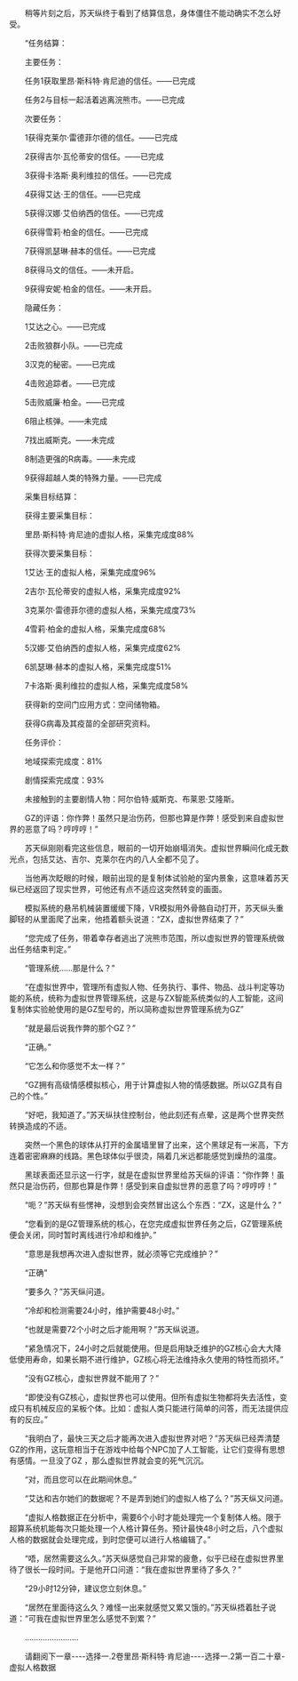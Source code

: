 <div class="read-content j_readContent" id="">
                <p>　　稍等片刻之后，苏天纵终于看到了结算信息，身体僵住不能动确实不怎么好受。<p>　　“任务结算：<p>　　主要任务：<p>　　任务1获取里昂·斯科特·肯尼迪的信任。——已完成<p>　　任务2与目标一起活着逃离浣熊市。——已完成<p>　　次要任务：<p>　　1获得克莱尔·雷德菲尔德的信任。——已完成<p>　　2获得吉尔·瓦伦蒂安的信任。——已完成<p>　　3获得卡洛斯·奥利维拉的信任。——已完成<p>　　4获得艾达·王的信任。——已完成<p>　　5获得汉娜·艾伯纳西的信任。——已完成<p>　　6获得雪莉·柏金的信任。——已完成<p>　　7获得凯瑟琳·赫本的信任。——已完成<p>　　8获得马文的信任。——未开启。<p>　　9获得安妮·柏金的信任。——未开启。<p>　　隐藏任务：<p>　　1艾达之心。——已完成<p>　　2击败狼群小队。——已完成<p>　　3汉克的秘密。——已完成<p>　　4击败追踪者。——已完成<p>　　5击败威廉·柏金。——已完成<p>　　6阻止核弹。——未完成<p>　　7找出威斯克。——未完成<p>　　8制造更强的R病毒。——未完成<p>　　9获得超越人类的特殊力量。——已完成<p>　　采集目标结算：<p>　　获得主要采集目标：<p>　　里昂·斯科特·肯尼迪的虚拟人格，采集完成度88%<p>　　获得次要采集目标：<p>　　1艾达·王的虚拟人格，采集完成度96%<p>　　2吉尔·瓦伦蒂安的虚拟人格，采集完成度92%<p>　　3克莱尔·雷德菲尔德的虚拟人格，采集完成度73%<p>　　4雪莉·柏金的虚拟人格，采集完成度68%<p>　　5汉娜·艾伯纳西的虚拟人格，采集完成度62%<p>　　6凯瑟琳·赫本的虚拟人格，采集完成度51%<p>　　7卡洛斯·奥利维拉的虚拟人格，采集完成度58%<p>　　获得新的空间门应用方式：空间储物箱。<p>　　获得G病毒及其疫苗的全部研究资料。<p>　　任务评价：<p>　　地域探索完成度：81%<p>　　剧情探索完成度：93%<p>　　未接触到的主要剧情人物：阿尔伯特·威斯克、布莱恩·艾隆斯。<p>　　GZ的评语：你作弊！虽然只是治伤药，但那也算是作弊！感受到来自虚拟世界的恶意了吗？哼哼哼！”<p>　　苏天纵刚刚看完这些信息，眼前的一切开始崩塌消失。虚拟世界瞬间化成无数光点，包括艾达、吉尔、克莱尔在内的八人全都不见了。<p>　　当他再次眨眼的时候，眼前出现的是复制体试验舱的室内景象，这意味着苏天纵已经返回了现实世界，可他还有点不适应这突然转变的画面。<p>　　模拟系统的悬吊机械装置缓缓下降，VR模拟用外骨骼自动打开，苏天纵头重脚轻的从里面爬了出来，他捂着额头说道：“ZX，虚拟世界结束了？”<p>　　“您完成了任务，带着幸存者逃出了浣熊市范围，所以虚拟世界的管理系统做出任务结束判定。”<p>　　“管理系统……那是什么？”<p>　　“在虚拟世界中，管理所有虚拟人物、任务执行、事件、物品、战斗判定等功能的系统，统称为虚拟世界管理系统，这是与ZX智能系统类似的人工智能，这间复制体实验舱使用的是GZ型号的，所以简称虚拟世界管理系统为GZ”<p>　　“就是最后说我作弊的那个GZ？”<p>　　“正确。”<p>　　“它怎么和你感觉不太一样？”<p>　　“GZ拥有高级情感模拟核心，用于计算虚拟人物的情感数据。所以GZ具有自己的个性。”<p>　　“好吧，我知道了。”苏天纵扶住控制台，他此刻还有点晕，这是两个世界突然转换造成的不适。<p>　　突然一个黑色的球体从打开的金属墙里冒了出来，这个黑球足有一米高，下方连着密密麻麻的线路。黑色球体似乎很烫，隔着几米远都能感觉到燥热的温度。<p>　　黑球表面还显示这一行字，就是在虚拟世界里给苏天纵的评语：“你作弊！虽然只是治伤药，但那也算是作弊！感受到来自虚拟世界的恶意了吗？哼哼哼！”<p>　　“呃？”苏天纵有些愣神，没想到会突然冒出这么个东西：“ZX，这是什么？”<p>　　“您看到的是GZ管理系统的核心，在您完成虚拟世界任务之后，GZ管理系统便会关闭，同时暂时离线进行冷却和维护。”<p>　　“意思是我想再次进入虚拟世界，就必须等它完成维护？”<p>　　“正确”<p>　　“要多久？”苏天纵问道。<p>　　“冷却和检测需要24小时，维护需要48小时。”<p>　　“也就是需要72个小时之后才能用啊？”苏天纵说道。<p>　　“紧急情况下，24小时之后就能使用。但是启用缺乏维护的GZ核心会大大降低使用寿命，如果长期不进行维护，GZ核心将无法维持永久使用的特性而损坏。”<p>　　“没有GZ核心，虚拟世界就不能用了？”<p>　　“即使没有GZ核心，虚拟世界也可以使用。但所有虚拟生物都将失去活性，变成只有机械反应的呆板个体。比如：虚拟人类只能进行简单的问答，而无法提供应有的反应。”<p>　　“我明白了，最快三天之后才能再次进入虚拟世界对吧？”苏天纵已经弄清楚GZ的作用，这玩意相当于在游戏中给每个NPC加了人工智能，让它们变得有思想有感情。一旦没了GZ ，那么虚拟世界就会变的死气沉沉。<p>　　“对，而且您可以在此期间休息。”<p>　　“艾达和吉尔她们的数据呢？不是弄到她们的虚拟人格了么？”苏天纵又问道。<p>　　“虚拟人格数据正在分析中，需要6个小时才能处理完一个复制体人格。限于超算系统机能每次只能处理一个人格计算任务。预计最快48小时之后，八个虚拟人格的数据就会处理完成，到时您便可以进行人格编辑了。”<p>　　“唔，居然需要这么久。”苏天纵感觉自己非常的疲惫，似乎已经在虚拟世界里待了很长一段时间。于是他开口问道：“我在虚拟世界里待了多久？”<p>　　“29小时12分钟，建议您立刻休息。”<p>　　“居然在里面待这么久？难怪一出来就感觉又累又饿的。”苏天纵捂着肚子说道：“可我在虚拟世界里怎么感觉不到累？”<p>　　……………………<p>　　请翻阅下一章----选择一.2卷里昂·斯科特·肯尼迪----选择一.2第一百二十章-虚拟人格数据<p> 
            </div>